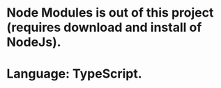 # Node Modules is out of this project (requires download and install of NodeJs).
# Language: TypeScript.
